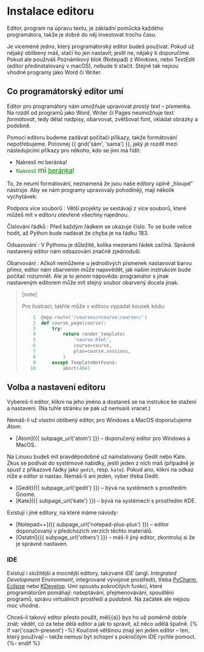 # Instalace editoru

Editor, program na úpravu textu, je základní pomůcka
každého programátora,
takže je dobré do něj investovat trochu času.

Je víceméně jedno, který programátorský editor budeš používat.
Pokud už nějaký oblíbený máš, stačí ho jen nastavit;
jestli ne, nějaký ti doporučíme.
Pokud ale používáš Poznámkový blok (Notepad) z Windows,
nebo TextEdit (editor předinstalovaný v macOS),
nebude ti stačit.
Stejně tak nejsou vhodné programy jako Word či Writer.


## Co programátorský editor umí

Editor pro programátory nám umožňuje upravovat *prostý text* – písmenka.
Na rozdíl od programů jako Word, Writer či Pages neumožňuje text *formátovat*,
tedy dělat nadpisy, obarvovat, zvětšovat font, vkládat obrázky a podobně.

Pomocí editoru budeme zadávat počítači příkazy, takže formátování nepotřebujeme.
Porovnej {{ gnd('sám', 'sama') }}, jaký je rozdíl mezi následujícími příkazy
pro někoho, kdo se jimi má řídit:

* Nakresli mi beránka!
* <font color="green">Nakresli <big><big>mi</big> <u>beránka</u>!</big></font>

To, že neumí formátování, neznamená že jsou naše editory úplně „hloupé“
nástroje.
Aby se nám programy upravovaly pohodlněji, mají několik vychytávek:

Podpora více souborů
:   Větší projekty se sestávají z více souborů, které můžeš mít v editoru 
    otevřené všechny najednou.

Číslování řádků
:   Před každým řádkem se ukazuje číslo.
    To se bude velice hodit, až Python bude nadávat že chyba je na řádku 183. 

Odsazování
:   V Pythonu je důležité, kolika mezerami řádek začíná.
    Správně nastavený editor nám odsazování značně zjednoduší.

Obarvování
:   Ačkoli nemůžeme u jednotlivých písmenek nastavovat barvu přímo, editor nám
    obarvením může napovědět, jak našim instrukcím bude počítač rozumnět.
    Ale je to jenom nápověda:
    programátor s jinak nastaveným editorem může mít stejný soubor obarvený
    docela jinak.

> [note]
>
> Pro ilustraci, takhle může v editoru vypadat kousek kódu:
>
> ```python
>     1  @app.route('/courses/<course:course>/')
>     2  def course_page(course):
>     3      try:
>     4          return render_template(
>     5              'course.html',
>     6              course=course,
>     7              plan=course.sessions,
>     8          )
>     9      except TemplateNotFound:
>    10          abort(404)
> ```


## Volba a nastavení editoru

Vybereš-li editor, klikni na jeho jméno a dostaneš se na instrukce ke stažení
a nastavení.
(Na tuhle stránku se pak už nemusíš vracet.)

Nemáš-li už vlastní oblíbený editor, pro Windows a MacOS
doporučujeme *Atom*:

* [Atom]({{ subpage_url('atom') }}) – doporučený editor pro
  Windows a MacOS.

Na Linuxu budeš mít pravděpodobně už nainstalovaný Gedit nebo Kate.
Zkus se podívat do systémové nabídky, jestli jeden z nich máš (případně je
spusť z příkazové řádky jako `gedit`, resp. `kate`).
Pokud ano, klikni na odkaz níže a editor si nastav.
Nemáš-li ani jeden, vyber třeba Gedit.

* [Gedit]({{ subpage_url('gedit') }}) – bývá na systémech s prostředím Gnome.
* [Kate]({{ subpage_url('kate') }}) – bývá na systémech s prostředím KDE.

Existují i jiné editory, na které máme návody:

* [Notepad++]({{ subpage_url('notepad-plus-plus') }}) – editor doporučovaný
  v předchozích verzích těchto materiálů.
* [Ostatní]({{ subpage_url('others') }}) – máš-li jiný editor, zkontroluj
  si že je správně nastaven.


### IDE

Existují i složitější a mocnější editory, takzvané *IDE* (angl. *Integrated
Development Environment*, integrované vývojové prostředí),
třeba [PyCharm], [Eclipse] nebo [KDevelop].
Umí spoustu pokročilých funkcí, které programátorům pomáhají:
našeptávání, přejmenovávání, spouštění programů, správu virtuálních prostředí
a podobně.
Na začátek ale nejsou moc vhodné.

Chceš-li takový editor přesto použít, měl{{a}} bys ho už poměrně dobře znát:
vědět, co za tebe dělá editor a jak to spravit, až něco udělá špatně.
{% if var('coach-present') -%}
Koučové většinou znají jen jeden editor – ten, který používají –
takže nemusí být schopní s pokročilým IDE rychle pomoct.
{%- endif %}

[PyCharm]: https://www.jetbrains.com/pycharm/
[Eclipse]: https://eclipse.org/
[KDevelop]: https://www.kdevelop.org/

